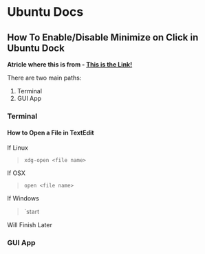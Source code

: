 # Ubuntu Docs

## How To Enable/Disable Minimize on Click in Ubuntu Dock

**Atricle where this is from - [This is the Link!](https://ostechnix.com/how-to-enable-minimize-on-click-feature-for-ubuntu-dock-icons/)**

There are two main paths:
1. Terminal
2. GUI App  

### Terminal

#### How to Open a File in TextEdit

If Linux
> `xdg-open <file name>`

If OSX
> `open <file name>`

If Windows
> `start <file name>

Will Finish Later
### GUI App
